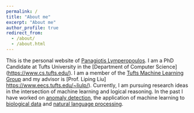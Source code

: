 ```yaml
---
permalink: /
title: "About me"
excerpt: "About me"
author_profile: true
redirect_from: 
  - /about/
  - /about.html
---
```


This is the personal website of [Panagiotis Lymperopoulos](https://github.com/panlybero/panlybero.github.io). I am a PhD Candidate at Tufts University in the [Department of Computer Science] (https://www.cs.tufts.edu/). I am a member of the [Tufts Machine Learning Group](https://www.cs.tufts.edu/research/ml/index.html) and my advisor is [Prof. Liping Liu] https://www.eecs.tufts.edu/~liulp/). Currently, I am pursuing research ideas in the intersection of machine learning and logical reasoning. In the past I have worked on [anomaly detection](), the application of machine learning to [biological data]() and [natural language processing](). 